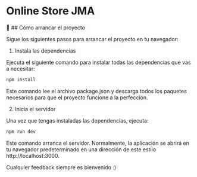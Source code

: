 # Online Store JMA

🚀 ## Cómo arrancar el proyecto

Sigue los siguientes pasos para arrancar el proyecto en tu navegador: 

1. Instala las dependencias

Ejecuta el siguiente comando para instalar todas las dependencias que vas a necesitar:

```bash
npm install

```
Este comando lee el archivo package.json y descarga todos los paquetes necesarios para que el proyecto funcione a la perfección.


2. Inicia el servidor

Una vez que tengas instaladas las dependencias, ejecuta:

```bash
npm run dev

```
Este comando arranca el servidor. Normalmente, la aplicación se abrirá en tu navegador predeterminado en una dirección de este estilo http://localhost:3000. 

Cualquier feedback siempre es bienvenido :) 

